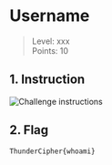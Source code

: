 # Username

> Level: xxx<br>
> Points: 10 

## 1. Instruction
![Challenge instructions](https://github.com/Keldy7/CTFs_Writeups/assets/93558050/cedabcdb-cd20-4926-957f-c2f53781a1a9)


## 2. Flag

```text
ThunderCipher{whoami}
```

